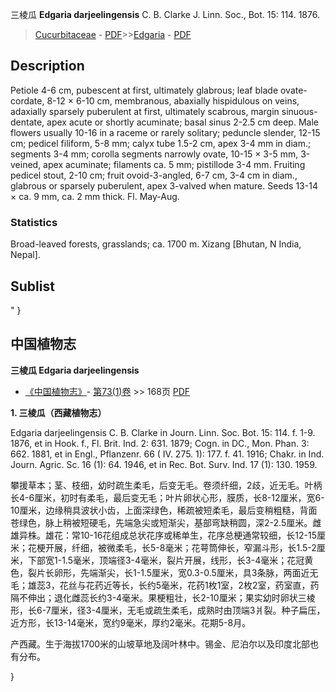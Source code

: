 三棱瓜 **Edgaria darjeelingensis** C. B. Clarke J. Linn. Soc., Bot. 15: 114. 1876.

> [Cucurbitaceae](http://www.iplant.cn/info/Cucurbitaceae?t=foc) - [PDF](http://www.iplant.cn/foc/pdf/Cucurbitaceae.pdf)>>[Edgaria](http://www.iplant.cn/info/Edgaria?t=foc) - [PDF](http://www.iplant.cn/foc/pdf/Edgaria.pdf)

## Description

Petiole 4-6 cm, pubescent at first, ultimately glabrous; leaf blade ovate-cordate, 8-12 × 6-10 cm, membranous, abaxially hispidulous on veins, adaxially sparsely puberulent at first, ultimately scabrous, margin sinuous-dentate, apex acute or shortly acuminate; basal sinus 2-2.5 cm deep. Male flowers usually 10-16 in a raceme or rarely solitary; peduncle slender, 12-15 cm; pedicel filiform, 5-8 mm; calyx tube 1.5-2 cm, apex 3-4 mm in diam.; segments 3-4 mm; corolla segments narrowly ovate, 10-15 × 3-5 mm, 3-veined, apex acuminate; filaments ca. 5 mm; pistillode 3-4 mm. Fruiting pedicel stout, 2-10 cm; fruit ovoid-3-angled, 6-7 cm, 3-4 cm in diam., glabrous or sparsely puberulent, apex 3-valved when mature. Seeds 13-14 × ca. 9 mm, ca. 2 mm thick. Fl. May-Aug.

### Statistics
Broad-leaved forests, grasslands; ca. 1700 m. Xizang [Bhutan, N India, Nepal].

## Sublist
"
}
## 中国植物志

**三棱瓜 Edgaria darjeelingensis**

* [《中国植物志》](http://www.iplant.cn/frps)- [第73(1)卷](http://www.iplant.cn/frps/vol/73(1)) >> 168页 [PDF](http://www.iplant.cn/frps/pdf/73(1)/168.PDF)

**1. 三棱瓜（西藏植物志）**

Edgaria darjeelingensis C. B. Clarke in Journ. Linn. Soc. Bot. 15: 114. f. 1-9. 1876, et in Hook. f., Fl. Brit. Ind. 2: 631. 1879; Cogn. in DC., Mon. Phan. 3: 662. 1881, et in Engl., Pflanzenr. 66 ( IV. 275. 1): 177. f. 41. 1916; Chakr. in Ind. Journ. Agric. Sc. 16 (1): 64. 1946, et in Rec. Bot. Surv. Ind. 17 (1): 130. 1959.

攀援草本；茎、枝细，幼时疏生柔毛，后变无毛。卷须纤细，2歧，近无毛。叶柄长4-6厘米，初时有柔毛，最后变无毛；叶片卵状心形，膜质，长8-12厘米，宽6-10厘米，边缘稍具波状小齿，上面深绿色，稀疏被短柔毛，最后变稍粗糙，背面苍绿色，脉上稍被短硬毛，先端急尖或短渐尖，基部弯缺稍圆，深2-2.5厘米。雌雄异株。雄花：常10-16花组成总状花序或稀单生，花序总梗通常较细，长12-15厘米；花梗开展，纤细，被微柔毛，长5-8毫米；花萼筒伸长，窄漏斗形，长1.5-2厘米，下部宽1-1.5毫米，顶端径3-4毫米，裂片开展，线形，长3-4毫米；花冠黄色，裂片长卵形，先端渐尖，长1-1.5厘米，宽0.3-0.5厘米，具3条脉，两面近无毛；雄蕊3，花丝与花药近等长，长约5毫米，花药1枚1室，2枚2室，药室直，药隔不伸出；退化雌蕊长约3-4毫米。果梗粗壮，长2-10厘米；果实幼时卵状三棱形，长6-7厘米，径3-4厘米，无毛或疏生柔毛，成熟时由顶端3爿裂。种子扁压，近方形，长13-14毫米，宽约9毫米，厚约2毫米。花期5-8月。

产西藏。生于海拔1700米的山坡草地及阔叶林中。锡金、尼泊尔以及印度北部也有分布。

}